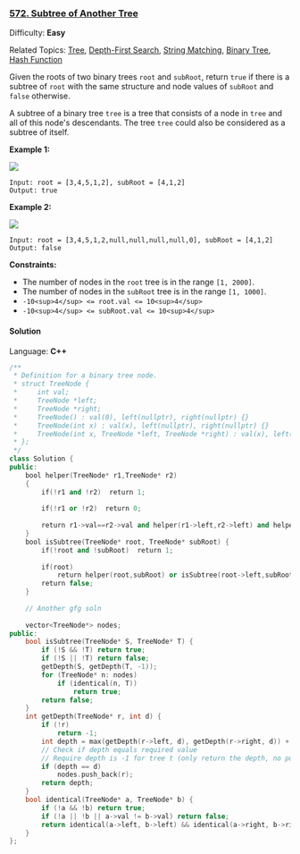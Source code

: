 ### [572\. Subtree of Another Tree](https://leetcode.com/problems/subtree-of-another-tree/)

Difficulty: **Easy**  

Related Topics: [Tree](https://leetcode.com/tag/tree/), [Depth-First Search](https://leetcode.com/tag/depth-first-search/), [String Matching](https://leetcode.com/tag/string-matching/), [Binary Tree](https://leetcode.com/tag/binary-tree/), [Hash Function](https://leetcode.com/tag/hash-function/)


Given the roots of two binary trees `root` and `subRoot`, return `true` if there is a subtree of `root` with the same structure and node values of `subRoot` and `false` otherwise.

A subtree of a binary tree `tree` is a tree that consists of a node in `tree` and all of this node's descendants. The tree `tree` could also be considered as a subtree of itself.

**Example 1:**

![](https://assets.leetcode.com/uploads/2021/04/28/subtree1-tree.jpg)

```
Input: root = [3,4,5,1,2], subRoot = [4,1,2]
Output: true
```

**Example 2:**

![](https://assets.leetcode.com/uploads/2021/04/28/subtree2-tree.jpg)

```
Input: root = [3,4,5,1,2,null,null,null,null,0], subRoot = [4,1,2]
Output: false
```

**Constraints:**

*   The number of nodes in the `root` tree is in the range `[1, 2000]`.
*   The number of nodes in the `subRoot` tree is in the range `[1, 1000]`.
*   `-10<sup>4</sup> <= root.val <= 10<sup>4</sup>`
*   `-10<sup>4</sup> <= subRoot.val <= 10<sup>4</sup>`


#### Solution

Language: **C++**

```c++
/**
 * Definition for a binary tree node.
 * struct TreeNode {
 *     int val;
 *     TreeNode *left;
 *     TreeNode *right;
 *     TreeNode() : val(0), left(nullptr), right(nullptr) {}
 *     TreeNode(int x) : val(x), left(nullptr), right(nullptr) {}
 *     TreeNode(int x, TreeNode *left, TreeNode *right) : val(x), left(left), right(right) {}
 * };
 */
class Solution {
public:
    bool helper(TreeNode* r1,TreeNode* r2)
    {
        if(!r1 and !r2)  return 1;
        
        if(!r1 or !r2)  return 0;
        
        return r1->val==r2->val and helper(r1->left,r2->left) and helper(r1->right,r2->right);
    }
    bool isSubtree(TreeNode* root, TreeNode* subRoot) {
        if(!root and !subRoot)  return 1;
        
        if(root)
            return helper(root,subRoot) or isSubtree(root->left,subRoot) or isSubtree(root->right,subRoot);
        return false;
    }
    
    // Another gfg soln
    
    vector<TreeNode*> nodes;
public:
    bool isSubtree(TreeNode* S, TreeNode* T) {
        if (!S && !T) return true;
        if (!S || !T) return false;
        getDepth(S, getDepth(T, -1));
        for (TreeNode* n: nodes)
            if (identical(n, T))
                return true;
        return false;
    }
    int getDepth(TreeNode* r, int d) {
        if (!r)
            return -1;
        int depth = max(getDepth(r->left, d), getDepth(r->right, d)) + 1;
        // Check if depth equals required value
        // Require depth is -1 for tree t (only return the depth, no push)
        if (depth == d)
            nodes.push_back(r);
        return depth;
    }
    bool identical(TreeNode* a, TreeNode* b) {
        if (!a && !b) return true;
        if (!a || !b || a->val != b->val) return false;
        return identical(a->left, b->left) && identical(a->right, b->right);
    }
};
```
